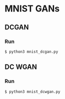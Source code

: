 # MNIST GANs

## DCGAN

### Run

```
$ python3 mnist_dcgan.py
```

## DC WGAN

### Run

```
$ python3 mnist_dcwgan.py
```
